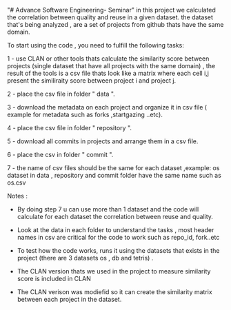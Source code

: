 "# Advance Software Engineering- Seminar" 
in this project we calculated the correlation between quality and reuse in a given dataset.
the dataset that's being analyzed , are a set of projects from github thats have the same domain.

To start using the code , you need to fulfill the following tasks:

1 - use CLAN or other tools thats calculate the similarity score between projects (single dataset that have all projects with the same domain) , 
   the result of the tools is a csv file thats look like a matrix where each cell i,j present the similiraity score between project i and project j.
   
2 - place the csv file in folder " data ".

3 - download the metadata on each project and organize it in csv file ( example for metadata such as forks ,startgazing ..etc).

4 - place the csv file in folder " repository ".

5 - download all commits in projects and arrange them in a csv file.

6 - place the csv in folder " commit ".

7 - the name of csv files should be the same for each dataset ,example: os dataset in data , repository and commit folder have the same name such as os.csv 

Notes : 

- By doing step 7 u can use more than 1 dataset and the code will calculate for each dataset the correlation between reuse and quality.

- Look at the data in each folder to understand the tasks , most header names in csv are critical for the code to work such as repo_id, fork..etc

- To test how the code works, runs it using the datasets that exists in the project (there are 3 datasets os , db and tetris) .

- The CLAN version thats we used in the project to measure similarity score is included in CLAN

- The CLAN verison was modiefid so it can create the similarity matrix between each project in the dataset. 
